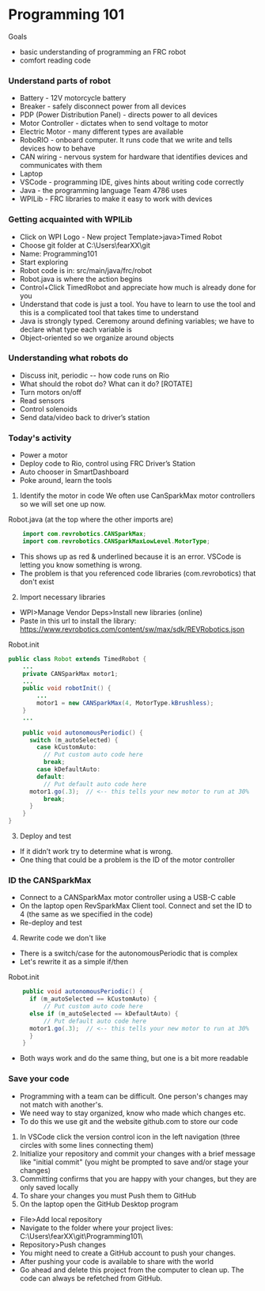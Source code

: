# Programming 101

Goals
- basic understanding of programming an FRC robot
- comfort reading code

### Understand parts of robot
- Battery - 12V motorcycle battery
- Breaker - safely disconnect power from all devices
- PDP (Power Distribution Panel) - directs power to all devices
- Motor Controller - dictates when to send voltage to motor
- Electric Motor - many different types are available
- RoboRIO - onboard computer. It runs code that we write and tells devices how to behave
- CAN wiring - nervous system for hardware that identifies devices and communicates with them
- Laptop
- VSCode - programming IDE, gives hints about writing code correctly
- Java - the programming language Team 4786 uses
- WPILib - FRC libraries to make it easy to work with devices

### Getting acquainted with WPILib
- Click on WPI Logo - New project Template>java>Timed Robot
- Choose git folder at C:\Users\fearXX\git
- Name: Programming101
- Start exploring
- Robot code is in: src/main/java/frc/robot
- Robot.java is where the action begins
- Control+Click TimedRobot and appreciate how much is already done for you
- Understand that code is just a tool. You have to learn to use the tool and this is a complicated tool that takes time to understand
- Java is strongly typed. Ceremony around defining variables; we have to declare what type each variable is
- Object-oriented so we organize around objects

### Understanding what robots do
- Discuss init, periodic -- how code runs on Rio
- What should the robot do? What can it do? [ROTATE]
- Turn motors on/off
- Read sensors
- Control solenoids
- Send data/video back to driver’s station

### Today's activity
- Power a motor
- Deploy code to Rio, control using FRC Driver’s Station
- Auto chooser in SmartDashboard
- Poke around, learn the tools

1. Identify the motor in code
We often use CanSparkMax motor controllers so we will set one up now.

Robot.java (at the top where the other imports are)
```java
    import com.revrobotics.CANSparkMax;
    import com.revrobotics.CANSparkMaxLowLevel.MotorType;
```

- This shows up as red & underlined because it is an error. VSCode is letting you know something is wrong.
- The problem is that you referenced code libraries (com.revrobotics) that don't exist

2. Import necessary libraries

- WPI>Manage Vendor Deps>Install new libraries (online)
- Paste in this url to install the library: https://www.revrobotics.com/content/sw/max/sdk/REVRobotics.json

Robot.init
```java
public class Robot extends TimedRobot {
    ...
    private CANSparkMax motor1;
    ...
    public void robotInit() {
    	...
        motor1 = new CANSparkMax(4, MotorType.kBrushless);
    }
    ...
    
    public void autonomousPeriodic() {
      switch (m_autoSelected) {
        case kCustomAuto:
          // Put custom auto code here
          break;
        case kDefaultAuto:
        default:
          // Put default auto code here
	  motor1.go(.3);  // <-- this tells your new motor to run at 30%
          break;
      }
    }
}
```

3. Deploy and test
- If it didn’t work try to determine what is wrong.
- One thing that could be a problem is the ID of the motor controller

### ID the CANSparkMax
- Connect to a CANSparkMax motor controller using a USB-C cable
- On the laptop open RevSparkMax Client tool. Connect and set the ID to 4 (the same as we specified in the code)
- Re-deploy and test

4. Rewrite code we don't like
- There is a switch/case for the autonomousPeriodic that is complex
- Let's rewrite it as a simple if/then

Robot.init
```java
    public void autonomousPeriodic() {
      if (m_autoSelected == kCustomAuto) {
          // Put custom auto code here
      else if (m_autoSelected == kDefaultAuto) {
          // Put default auto code here
	  motor1.go(.3);  // <-- this tells your new motor to run at 30%
      }
    }
```
- Both ways work and do the same thing, but one is a bit more readable

### Save your code
- Programming with a team can be difficult. One person's changes may not match with another's.
- We need way to stay organized, know who made which changes etc.
- To do this we use git and the website github.com to store our code

1. In VSCode click the version control icon in the left navigation (three circles with some lines connecting them)
2. Initialize your repository and commit your changes with a brief message like "initial commit" (you might be prompted to save and/or stage your changes)
3. Committing confirms that you are happy with your changes, but they are only saved locally
4. To share your changes you must Push them to GitHub
5. On the laptop open the GitHub Desktop program
- File>Add local repository
- Navigate to the folder where your project lives: C:\Users\fearXX\git\Programming101\
- Repository>Push changes
- You might need to create a GitHub account to push your changes.
- After pushing your code is available to share with the world
- Go ahead and delete this project from the computer to clean up. The code can always be refetched from GitHub.
